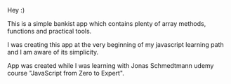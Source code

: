 Hey :)

This is a simple bankist app which contains plenty of array methods, functions and practical tools.

I was creating this app at the very beginning of my javascript learning path and I am aware of its simplicity.

App was created while I was learning with Jonas Schmedtmann udemy course "JavaScript from Zero to Expert".

